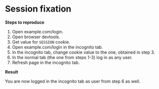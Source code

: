 # Session fixation


**Steps to reproduce**

1. Open example.com/login.
2. Open browser devtools.
3. Get value for `SESSION` cookie.
4. Open example.com/login in the incognito tab.
5. In the incognito tab, change cookie value to the one, obtained in step 3.
6. In the normal tab \(the one from steps 1-3\) log in as any user.
7. Refresh page in the incognito tab.

**Result**

You are now logged in the incognito tab as user from step 6 as well.


